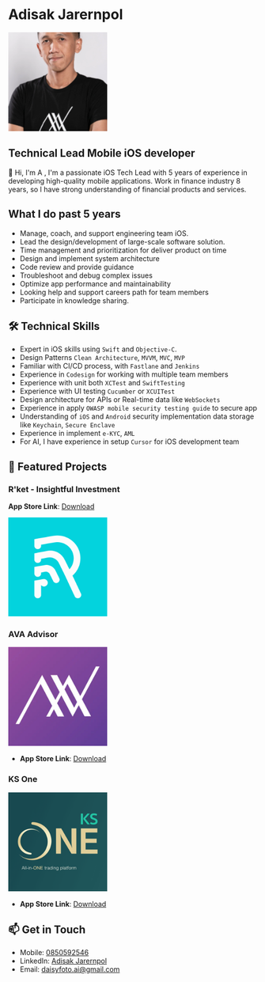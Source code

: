 # Adisak Jarernpol

<img src="sources/profile.png" width="200" alt="Adisak Jarernpol">

## Technical Lead Mobile iOS developer

👋 Hi, I'm A , I'm a passionate iOS Tech Lead with 5 years of experience in developing high-quality mobile applications.
Work in finance industry 8 years, so I have strong understanding of financial products and services.

## What I do past 5 years
- Manage, coach, and support engineering team iOS.
- Lead the design/development of large-scale software solution.
- Time management and prioritization for deliver product on time
- Design and implement system architecture
- Code review and provide guidance
- Troubleshoot and debug complex issues
- Optimize app performance and maintainability
- Looking help and support careers path for team members
- Participate in knowledge sharing.

## 🛠 Technical Skills
- Expert in iOS skills using `Swift` and `Objective-C`.
- Design Patterns `Clean Architecture`, `MVVM`, `MVC`, `MVP`
- Familiar with CI/CD process, with `Fastlane` and `Jenkins`
- Experience in `Codesign` for working with multiple team members
- Experience with unit both `XCTest` and `SwiftTesting`
- Experience with UI testing `Cucumber` or `XCUITest`
- Design architecture for APIs or Real-time data like `WebSockets`
- Experience in apply `OWASP mobile security testing guide` to secure app
- Understanding of `iOS` and `Android` security implementation data storage like `Keychain`, `Secure Enclave`
- Experience in implement `e-KYC`, `AML`
- For AI, I have experience in setup `Cursor` for iOS development team

## 📱 Featured Projects

### R'ket - Insightful Investment
**App Store Link**: [Download](https://apps.apple.com/th/app/rket-insightful-investment/id6445971302)

<img src="sources/rket.png" width="200">

### AVA Advisor
<img src="sources/ava.png" width="200">

- **App Store Link**: [Download](https://apps.apple.com/th/app/ava-advisor/id1204640737)

### KS One
<img src="sources/ksone.png" width="200">

- **App Store Link**: [Download](https://apps.apple.com/th/app/ks-one/id1605525381?l=th)

## 📫 Get in Touch
- Mobile: [0850592546](tel:+66850592546)
- LinkedIn: [Adisak Jarernpol](https://www.linkedin.com/in/daisyfoto/)
- Email: daisyfoto.ai@gmail.com